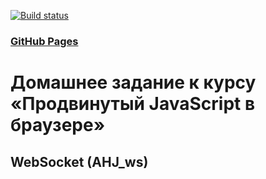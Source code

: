 [![Build status](https://ci.appveyor.com/api/projects/status/5iy852td658i8b3w?svg=true)](https://ci.appveyor.com/project/Vadim2107/ahj-ws)

### [GitHub Pages](https://vadim2107.github.io/AHJ_ws/)

# Домашнее задание к курсу «Продвинутый JavaScript в браузере»

## WebSocket (AHJ_ws)
